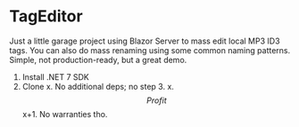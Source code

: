 # TagEditor
Just a little garage project using Blazor Server to mass edit local MP3 ID3 tags. You can also do mass renaming using some common naming patterns. Simple, not production-ready, but a great demo.

1. Install .NET 7 SDK
2. Clone
x. No additional deps; no step 3.
x. $$Profit$$
x+1. No warranties tho.